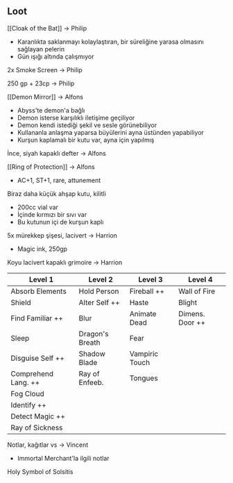 ## Loot  
[[Cloak of the Bat]] -> Philip  
- Karanlıkta saklanmayı kolaylaştıran, bir süreliğine yarasa olmasını sağlayan pelerin  
- Gün ışığı altında çalışmıyor  
  
2x Smoke Screen -> Philip  
  
250 gp + 23cp -> Philip  
  
[[Demon Mirror]] -> Alfons	  
- Abyss'te demon'a bağlı  
- Demon isterse karşılıklı iletişime geçiliyor  
- Demon kendi istediği şekil ve sesle görünebiliyor  
- Kullananla anlaşma yaparsa büyülerini ayna üstünden yapabiliyor  
- Kurşun kaplamalı bir kutu var, ayna için yapılmış  
  
İnce, siyah kapaklı defter -> Alfons  
  
[[Ring of Protection]] -> Alfons  
- AC+1, ST+1, rare, attunement  
  
Biraz daha küçük ahşap kutu, kilitli  
- 200cc vial var  
- İçinde kırmızı bir sıvı var  
- Bu kutunun içi de kurşun kaplı  
  
5x mürekkep şişesi, lacivert -> Harrion  
- Magic ink, 250gp  
  
Koyu lacivert kapaklı grimoire -> Harrion  
  
| Level 1             | Level 2         | Level 3        | Level 4         |  
|---------------------|-----------------|----------------|-----------------|  
| Absorb Elements     | Hold Person     | Fireball ++    | Wall of Fire    |  
| Shield              | Alter Self ++   | Haste          | Blight          |  
| Find Familiar ++    | Blur            | Animate Dead   | Dimens. Door ++ |  
| Sleep               | Dragon's Breath | Fear           |                 |  
| Disguise Self ++    | Shadow Blade    | Vampiric Touch |                 |  
| Comprehend Lang. ++ | Ray of Enfeeb.  | Tongues        |                 |  
| Fog Cloud           |                 |                |                 |  
| Identify ++         |                 |                |                 |  
| Detect Magic ++     |                 |                |                 |  
| Ray of Sickness     |                 |                |                 |  
  
Notlar, kağıtlar vs -> Vincent  
- Immortal Merchant'la ilgili notlar  
  
Holy Symbol of Solsitis